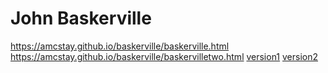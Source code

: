 # John Baskerville
<a>https://amcstay.github.io/baskerville/baskerville.html</a>
<a>https://amcstay.github.io/baskerville/baskervilletwo.html</a>
[version1](https://amcstay.github.io/baskerville/baskerville.html)
[version2](https://amcstay.github.io/baskerville/baskervilletwo.html)
